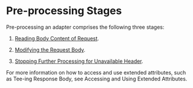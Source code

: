 ﻿---
sidebar_position: 1
---

# Pre-processing Stages

<head>
  <meta name="guidename" content="API Management"/>
  <meta name="context" content="GUID-7e222071-d5f5-4695-a020-f245163ff1f7"/>
</head>

Pre-processing an adapter comprises the following three stages: 

1. [Reading Body Content of Request](../SDK%20Guide/Reading_body_content_of_request.md). 

2. [Modifying the Request Body](../SDK%20Guide/Modifying_the_request_body.md). 

3. [Stopping Further Processing for Unavailable Header](../SDK%20Guide/Terminating_further_processing_for_unavailable_header.md). 

For more information on how to access and use extended attributes, such as Tee-ing Response Body, see Accessing and Using Extended Attributes. 
